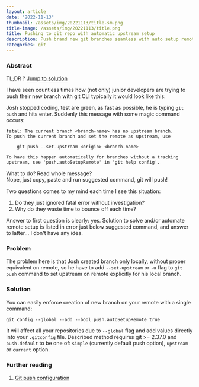 ```yaml
---
layout: article
date: "2022-11-13"
thumbnail: /assets/img/20221113/title-sm.png
title-image: /assets/img/20221113/title.png
title: Pushing to git repo with automatic upstream setup
description: Push brand new git branches seamless with auto setup remote option.
categories: git
---
```


### Abstract

TL;DR ? [Jump to solution](#solution)

I have seen countless times how (not only) junior developers are trying to push their new branch with git CLI typically it would look like this:

Josh stopped coding, test are green, as fast as possible, he is typing `git push` and hits enter.
Suddenly this message with some magic command occurs:

```
fatal: The current branch <branch-name> has no upstream branch.
To push the current branch and set the remote as upstream, use

    git push --set-upstream <origin> <branch-name>

To have this happen automatically for branches without a tracking
upstream, see 'push.autoSetupRemote' in 'git help config'.
```

What to do? Read whole message?    
Nope, just copy, paste and run suggested command, git will push!

Two questions comes to my mind each time I see this situation:
1. Do they just ignored fatal error without investigation?
2. Why do they waste time to bounce off each time?

Answer to first question is clearly: yes. Solution to solve and/or automate remote setup is listed in error just below suggested command, and answer to latter... I don't have any idea.

### Problem

The problem here is that Josh created branch only locally, without proper equivalent on remote, so he have to add `--set-upstream` or `-u` flag to `git push` command to set upstream on remote explicitly for his local branch.

### Solution

You can easily enforce creation of new branch on your remote with a single command:

`git config --global --add --bool push.autoSetupRemote true`

It will affect all your repositories due to `--global` flag and add values directly into your `.gitconfig` file.
Described method requires git >= 2.37.0 and `push.default` to be one of: `simple` (currently default push option), `upstream` or `current` option.

### Further reading
1. [Git push configuration](https://git-scm.com/docs/git-push#_configuration)
